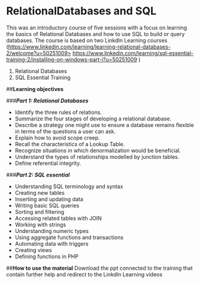 # RelationalDatabases and SQL

This was an introductory course of five sessions with a focus on learning the basics of Relational Databases and how to use SQL to build or query databases.
The course is based on two LinkdIn Learning courses (https://www.linkedin.com/learning/learning-relational-databases-2/welcome?u=50251009>
<https://www.linkedin.com/learning/sql-essential-training-2/installing-on-windows-part-i?u=50251009>
)

1) Relational Databases 
2) SQL Essential Training 

 
##**Learning objectives**

###***Part 1: Relational Databases***

- Identify the three rules of relations.
- Summarize the four stages of developing a relational database.
- Describe a strategy one might use to ensure a database remains flexible in terms of the questions a user can ask.
- Explain how to avoid scope creep.
- Recall the characteristics of a Lookup Table.
- Recognize situations in which denormalization would be beneficial.
- Understand the types of relationships modelled by junction tables.
- Define referential integrity.


###***Part 2: SQL essential***

- Understanding SQL terminology and syntax
- Creating new tables
- Inserting and updating data
- Writing basic SQL queries
- Sorting and filtering
- Accessing related tables with JOIN
- Working with strings
- Understanding numeric types
- Using aggregate functions and transactions
- Automating data with triggers
- Creating views
- Defining functions in PHP


##**How to use the material**
Download the ppt connected to the training that contain further help and redirect to the LinkdIn Learning videos
